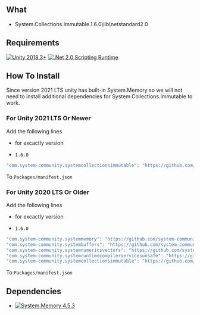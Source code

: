 ## What

- System.Collections.Immutable.1.6.0\lib\netstandard2.0

## Requirements
[![Unity 2018.3+](https://img.shields.io/badge/unity-2018.3+-brightgreen.svg?style=flat&logo=unity&cacheSeconds=2592000)](https://unity3d.com/get-unity/download/archive)
[![.Net 2.0 Scripting Runtime](https://img.shields.io/badge/.NET-2.0-blueviolet.svg?style=flat&cacheSeconds=2592000)](https://docs.unity3d.com/2019.1/Documentation/Manual/ScriptingRuntimeUpgrade.html)


## How To Install

Since version 2021 LTS unity has built-in System.Memory so we will not need to install additional dependencies for System.Collections.Immutable to work.


### For Unity 2021 LTS Or Newer
Add the following lines

- for excactly version

- `1.6.0`
```csharp
"com.system-community.systemcollectionsimmutable": "https://github.com/system-community/SystemCollectionsImmutable.git?path=Assets/_Root#1.6.0",
```

To `Packages/manifest.json`

### For Unity 2020 LTS Or Older
Add the following lines

- for excactly version

- `1.6.0`
```csharp
"com.system-community.systemmemory": "https://github.com/system-community/SystemMemory.git?path=Assets/_Root#4.5.3",
"com.system-community.systembuffers": "https://github.com/system-community/SystemBuffers.git?path=Assets/_Root#4.4.0",
"com.system-community.systemnumericsvectors": "https://github.com/system-community/SystemNumericsVectors.git?path=Assets/_Root#4.4.0",
"com.system-community.systemruntimecompilerservicesunsafe": "https://github.com/system-community/SystemRuntimeCompilerServicesUnsafe.git?path=Assets/_Root#4.5.2",
"com.system-community.systemcollectionsimmutable": "https://github.com/system-community/SystemCollectionsImmutable.git?path=Assets/_Root#1.6.0",
```

To `Packages/manifest.json`


## Dependencies

- [![System.Memory 4.5.3](https://img.shields.io/badge/System.Memory-4.5.3+-brightgreen.svg?style=flat&cacheSeconds=2592000)](https://github.com/system-community/SystemMemory/tree/4.5.3)
